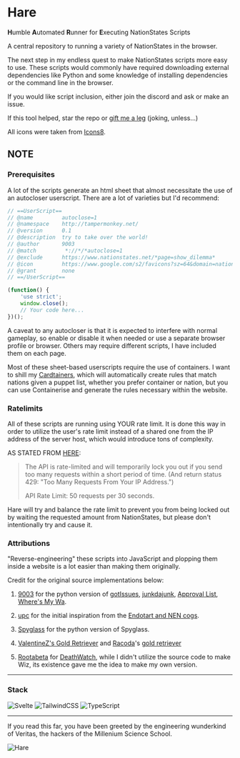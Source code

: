 # Hare

**H**umble **A**utomated **R**unner for **E**xecuting NationStates Scripts 

A central repository to running a variety of NationStates in the browser. 

The next step in my endless quest to make NationStates scripts more easy to use. These scripts would commonly have required downloading external dependencies like Python and some knowledge of installing dependencies or the command line in the browser.

If you would like script inclusion, either join the discord and ask or make an issue.

If this tool helped, star the repo or [gift me a leg](https://www.nationstates.net/nation=kractero) (joking, unless...)

All icons were taken from [Icons8](https://icons8.com/icons).

## NOTE

### Prerequisites
A lot of the scripts generate an html sheet that almost necessitate the use of an autocloser userscript. There are a lot of varieties but I'd recommend:
```js
// ==UserScript==
// @name         autoclose=1
// @namespace    http://tampermonkey.net/
// @version      0.1
// @description  try to take over the world!
// @author       9003
// @match         *://*/*autoclose=1
// @exclude      https://www.nationstates.net/*page=show_dilemma*
// @icon         https://www.google.com/s2/favicons?sz=64&domain=nationstates.net// 
// @grant        none
// ==/UserScript==

(function() {
    'use strict';
    window.close();
    // Your code here...
})();
```

A caveat to any autocloser is that it is expected to interfere with normal gameplay, so enable or disable it when needed or use a separate browser profile or browser. Others may require different scripts, I have included them on each page.

Most of these sheet-based userscripts require the use of containers. I want to shill my [Cardtainers](https://addons.mozilla.org/en-US/firefox/addon/cardtainers/), which will automatically create rules that match nations given a puppet list, whether you prefer container or nation, but you can use Containerise and generate the rules necessary within the website.

### Ratelimits
All of these scripts are running using YOUR rate limit. It is done this way in order to utilize the user's rate limit instead of a shared one from the IP address of the server host, which would introduce tons of complexity.

AS STATED FROM [HERE](https://www.nationstates.net/pages/api.html):

>The API is rate-limited and will temporarily lock you out if you send too many requests within a short period of time. (And return status 429: "Too Many Requests From Your IP Address.")
>
>API Rate Limit: 50 requests per 30 seconds. 

Hare will try and balance the rate limit to prevent you from being locked out by waiting the requested amount from NationStates, but please don't intentionally try and cause it.

### Attributions
"Reverse-engineering" these scripts into JavaScript and plopping them inside a website is a lot easier than making them originally. 

Credit for the original source implementations below:

1. [9003](https://github.com/jmikk) for the python version of [gotIssues](https://github.com/jmikk/gotIssues), [junkdajunk](https://github.com/jmikk/Card-Proccessor), [Approval List](https://github.com/jmikk/Approval-List), [Where's My Wa](https://github.com/jmikk/WheresMyWA).

2. [upc](https://github.com/nsupc) for the initial inspiration from the [Endotart and NEN cogs](https://github.com/nsupc/UPC-3PO/blob/main/cogs/nsinfo.py).

3. [Spyglass](https://github.com/Derpseh/Spyglass) for the python version of Spyglass.

4. [ValentineZ's Gold Retriever](https://forum.nationstates.net/viewtopic.php?f=42&t=476326) and [Racoda](https://github.com/dithpri)'s [gold retriever](https://github.com/dithpri/goldretriever-web)

5. [Rootabeta](https://github.com/rootabeta) for [DeathWatch](https://github.com/rootabeta/DeathWatch), while I didn't utilize the source code to make Wiz, its existence gave me the idea to make my own version.

<hr>

### Stack

![Svelte](https://img.shields.io/badge/svelte-%23f1413d.svg?style=for-the-badge&logo=svelte&logoColor=white)
![TailwindCSS](https://img.shields.io/badge/tailwindcss-%2338B2AC.svg?style=for-the-badge&logo=tailwind-css&logoColor=white)
![TypeScript](https://img.shields.io/badge/typescript-%23007ACC.svg?style=for-the-badge&logo=typescript&logoColor=white)

<hr>

If you read this far, you have been greeted by the engineering wunderkind of Veritas, the hackers of the Millenium Science School.

![Hare](https://static.miraheze.org/bluearchivewiki/4/47/Hare.png?20210217174626)
